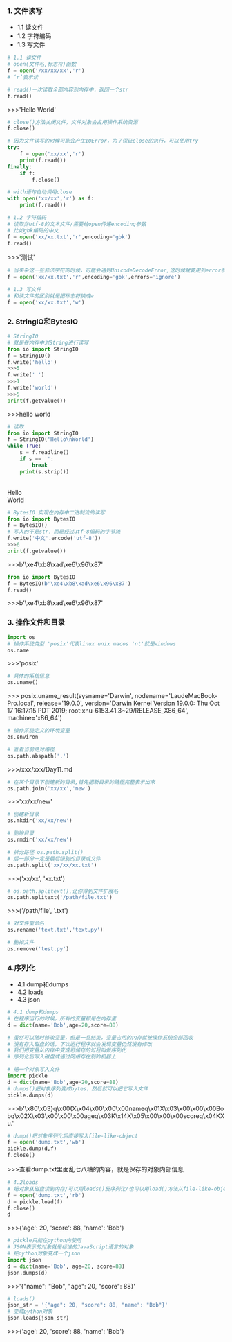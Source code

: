 ### 1. 文件读写
- 1.1 读文件
- 1.2 字符编码
- 1.3 写文件
```python
# 1.1 读文件
# open(文件名,标志符)函数
f = open('/xx/xx/xx','r')
# ‘r’表示读
```

```python
# read()一次读取全部内容到内存中，返回一个str
f.read()
```
\>>>'Hello World'

```python
# close()方法关闭文件，文件对象会占用操作系统资源
f.close()
```

```python
# 因为文件读写的时候可能会产生IOError，为了保证close的执行，可以使用try
try:
    f = open('xx/xx','r')
    print(f.read())
finally:
    if f:
        f.close()

# with语句自动调用close
with open('xx/xx','r') as f:
    print(f.read())
```

```python
# 1.2 字符编码
# 读取非utf-8的文本文件/需要给open传递encoding参数
# 比如gbk编码的中文
f = open('xx/xx.txt','r',encoding='gbk')
f.read()
```
\>>>'测试'

```python
# 当夹杂这一些非法字符的时候，可能会遇到UnicodeDecodeError,这时候就要用到error参数
f = open('xx/xx.txt','r',encoding='gbk',errors='ignore')
```

```python
# 1.3 写文件
# 和读文件的区别就是把标志符换成w
f = open('xx/xx.txt','w')
```

### 2. StringIO和BytesIO
```python
# StringIO
# 就是在内存中对String进行读写
from io import StringIO
f = StringIO()
f.write('hello')
>>>5
f.write(' ')
>>>1
f.write('world')
>>>5
print(f.getvalue())
```
\>>>hello world

```python
# 读取
from io import StringIO
f = StringIO('Hello\nWorld')
while True:
    s = f.readline()
    if s == '':
        break
    print(s.strip())
```
>>>
<br/>
Hello
<br/>
World

```python
# BytesIO 实现在内存中二进制流的读写
from io import BytesIO
f = BytesIO()
# 写入的不是str，而是经过utf-8编码的字节流
f.write('中文'.encode('utf-8'))
>>>6
print(f.getvalue())
```
\>>>b'\xe4\xb8\xad\xe6\x96\x87'

```python
from io import BytesIO
f = BytesIO(b'\xe4\xb8\xad\xe6\x96\x87')
f.read()
```
\>>>b'\xe4\xb8\xad\xe6\x96\x87'

### 3. 操作文件和目录
```python
import os
# 操作系统类型 'posix'代表linux unix macos 'nt'就是windows
os.name
```
\>>>'posix'

```python
# 具体的系统信息
os.uname()
```
\>>>
posix.uname_result(sysname='Darwin', nodename='LaudeMacBook-Pro.local', release='19.0.0', version='Darwin Kernel Version 19.0.0: Thu Oct 17 16:17:15 PDT 2019; root:xnu-6153.41.3~29/RELEASE_X86_64', machine='x86_64')

```python
# 操作系统定义的环境变量
os.environ
```

```python
# 查看当前绝对路径
os.path.abspath('.')
```
\>>>/xxx/xxx/Day11.md

```python
# 在某个目录下创建新的目录,首先把新目录的路径完整表示出来
os.path.join('xx/xx','new')
```
\>>>'xx/xx/new'

```python
# 创建新目录
os.mkdir('xx/xx/new')

# 删除目录
os.rmdir('xx/xx/new')
```

```python
# 拆分路径 os.path.split()
# 后一部分一定是最后级别的目录或文件
os.path.split('xx/xx/xx.txt')
```
\>>>('xx/xx', 'xx.txt')

```python
# os.path.splitext(),让你得到文件扩展名
os.path.splitext('/path/file.txt')
```
\>>>('/path/file', '.txt')

```python
# 对文件重命名
os.rename('text.txt','text.py')

# 删掉文件
os.remove('test.py')
```

### 4.序列化
- 4.1 dump和dumps
- 4.2 loads
- 4.3 json
```python
# 4.1 dump和dumps
# 在程序运行的时候，所有的变量都是在内存里
d = dict(name='Bob',age=20,score=88)

# 虽然可以随时修改变量，但是一旦结束，变量占用的内存就被操作系统全部回收
# 没有存入磁盘的话，下次运行程序就会发现变量仍然没有修改
# 我们把变量从内存中变成可储存的过程叫做序列化
# 序列化后写入磁盘或通过网络存在别的机器上
```

```python
# 把一个对象写入文件
import pickle
d = dict(name='Bob',age=20,score=88)
# dumps()把对象序列变成bytes，然后就可以把它写入文件
pickle.dumps(d)
```
\>>>b'\x80\x03}q\x00(X\x04\x00\x00\x00nameq\x01X\x03\x00\x00\x00Bobq\x02X\x03\x00\x00\x00ageq\x03K\x14X\x05\x00\x00\x00scoreq\x04KXu.'

```python
# dump()把对象序列化后直接写入file-like-object
f = open('dump.txt','wb')
pickle.dump(d,f)
f.close()
```
\>>>查看dump.txt里面乱七八糟的内容，就是保存的对象内部信息

```python
# 4.2loads
# 把对象从磁盘读到内存/可以用loads()反序列化/也可以用load()方法从file-like-object反序列化出对象
f = open('dump.txt','rb')
d = pickle.load(f)
f.close()
d
```
\>>>{'age': 20, 'score': 88, 'name': 'Bob'}

```python
# pickle只能在python内使用
# JSON表示的对象就是标准的JavaScript语言的对象
# 把python对象变成一个json
import json
d = dict(name='Bob', age=20, score=88)
json.dumps(d)
```
\>>>'{"name": "Bob", "age": 20, "score": 88}'

```python
# loads()
json_str = '{"age": 20, "score": 88, "name": "Bob"}'
# 变成python对象
json.loads(json_str)
```
\>>>{'age': 20, 'score': 88, 'name': 'Bob'}
